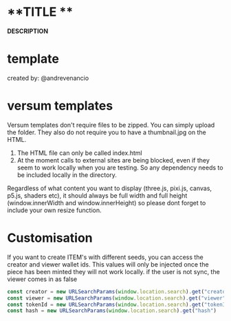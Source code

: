 # **TITLE **

**DESCRIPTION**

# template

created by: @andrevenancio

# versum templates

Versum templates don't require files to be zipped. You can simply upload the folder.
They also do not require you to have a thumbnail.jpg on the HTML.

1. The HTML file can only be called index.html
2. At the moment calls to external sites are being blocked, even if they seem to work locally when you are testing. So any dependency needs to be included locally in the directory.

Regardless of what content you want to display (three.js, pixi.js, canvas, p5.js, shaders etc), it should always be full width and full height (window.innerWidth and window.innerHeight) so please dont forget to include your own resize function.

# Customisation

If you want to create ITEM's with different seeds, you can access the creator and viewer wallet ids. This values will only be injected once the piece has been minted
they will not work locally.
if the user is not sync, the viewer comes in as false

```javascript
const creator = new URLSearchParams(window.location.search).get("creator")
const viewer = new URLSearchParams(window.location.search).get("viewer")
const tokenId = new URLSearchParams(window.location.search).get("tokenId")
const hash = new URLSearchParams(window.location.search).get("hash")
```
